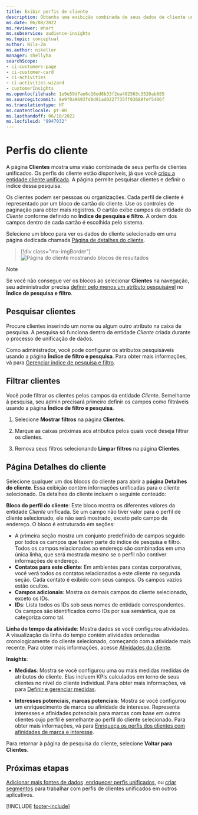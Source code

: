 ```yaml
---
title: Exibir perfis de cliente
description: Obtenha uma exibição combinada de seus dados de cliente unificados.
ms.date: 06/08/2022
ms.reviewer: mhart
ms.subservice: audience-insights
ms.topic: conceptual
author: Nils-2m
ms.author: nikeller
manager: shellyha
searchScope:
- ci-customers-page
- ci-customer-card
- ci-activities
- ci-activities-wizard
- customerInsights
ms.openlocfilehash: 1e9e59d7ae6c16ed8b33f2ea482563c3520ab885
ms.sourcegitcommit: 8e9f0a9693fd8d91ad0227735ff03688fef5406f
ms.translationtype: HT
ms.contentlocale: pt-BR
ms.lasthandoff: 06/10/2022
ms.locfileid: "8947032"
---
```

# <a name="customer-profiles"></a>Perfis do cliente

A página **Clientes** mostra uma visão combinada de seus perfis de clientes unificados. Os perfis do cliente estão disponíveis, já que você [criou a entidade cliente unificada](data-unification.md). A página permite pesquisar clientes e definir o índice dessa pesquisa.

Os clientes podem ser pessoas ou organizações. Cada perfil de cliente é representado por um bloco de cartão do cliente. Use os controles de paginação para obter mais registros. O cartão exibe campos da entidade do *Cliente* conforme definido no **Índice de pesquisa e filtro**. A ordem dos campos dentro de cada cartão é escolhida pelo sistema.

Selecione um bloco para ver os dados do cliente selecionado em uma página dedicada chamada [Página de detalhes do cliente](customer-profiles.md#customer-details-page).

> [!div class="mx-imgBorder"]
> ![Página do cliente mostrando blocos de resultados](media/customers-page-result-tiles-B2C.png "Página do cliente mostrando blocos de resultados")

> [!NOTE]
> Se você não consegue ver os blocos ao selecionar **Clientes** na navegação, seu administrador precisa [definir pelo menos um atributo pesquisável](search-filter-index.md) no **Índice de pesquisa e filtro**.

## <a name="search-for-customers"></a>Pesquisar clientes

Procure clientes inserindo um nome ou algum outro atributo na caixa de pesquisa. A pesquisa só funciona dentro da entidade *Cliente* criada durante o processo de unificação de dados.

Como administrador, você pode configurar os atributos pesquisáveis usando a página **Índice de filtro e pesquisa**. Para obter mais informações, vá para [Gerenciar índice de pesquisa e filtro](search-filter-index.md).

## <a name="filter-customers"></a>Filtrar clientes

Você pode filtrar os clientes pelos campos da entidade *Cliente*. Semelhante à pesquisa, seu admin precisará primeiro definir os campos como filtráveis usando a página **Índice de filtro e pesquisa**.

1. Selecione **Mostrar filtros** na página **Clientes**.

1. Marque as caixas próximas aos atributos pelos quais você deseja filtrar os clientes.

1. Remova seus filtros selecionando **Limpar filtros** na página **Clientes**.

## <a name="customer-details-page"></a>Página Detalhes do cliente

Selecione qualquer um dos blocos do cliente para abrir a **página Detalhes do cliente**. Essa exibição contém informações unificadas para o cliente selecionado. Os detalhes do cliente incluem o seguinte conteúdo:

**Bloco do perfil do cliente**: Este bloco mostra os diferentes valores da entidade *Cliente* unificada. Se um campo não tiver valor para o perfil de cliente selecionado, ele não será mostrado, exceto pelo campo de endereço. O bloco é estruturado em seções:

- A primeira seção mostra um conjunto predefinido de campos seguido por todos os campos que fazem parte do índice de pesquisa e filtro. Todos os campos relacionados ao endereço são combinados em uma única linha, que será mostrada mesmo se o perfil não contiver informações de endereço.
- **Contatos para este cliente**: Em ambientes para contas corporativas, você verá todos os contatos relacionados a este cliente na segunda seção. Cada contato é exibido com seus campos. Os campos vazios estão ocultos.
- **Campos adicionais**: Mostra os demais campos do cliente selecionado, exceto os IDs.
- **IDs**: Lista todos os IDs sob seus nomes de entidade correspondentes. Os campos são identificados como IDs por sua semântica, que os categoriza como tal.

**Linha do tempo da atividade**: Mostra dados se você configurou atividades. A visualização da linha do tempo contém atividades ordenadas cronologicamente do cliente selecionado, começando com a atividade mais recente. Para obter mais informações, acesse [Atividades do cliente](activities.md).

**Insights**:

- **Medidas**: Mostra se você configurou uma ou mais medidas medidas de atributos do cliente. Elas incluem KPIs calculados em torno de seus clientes no nível do cliente individual. Para obter mais informações, vá para [Definir e gerenciar medidas](measures.md).

- **Interesses potenciais, marcas potenciais**: Mostra se você configurou um enriquecimento de marca ou afinidade de interesse. Representa interesses e afinidades potenciais para marcas com base em outros clientes cujo perfil é semelhante ao perfil do cliente selecionado. Para obter mais informações, vá para [Enriqueça os perfis dos clientes com afinidades de marca e interesse](enrichment-microsoft.md).

Para retornar à página de pesquisa do cliente, selecione **Voltar para Clientes**.

## <a name="next-steps"></a>Próximas etapas

[Adicionar mais fontes de dados](data-sources.md) ,[enriquecer perfis unificados](enrichment-hub.md), ou [criar segmentos](segments.md) para trabalhar com perfis de clientes unificados em outros aplicativos.

[!INCLUDE [footer-include](includes/footer-banner.md)]
